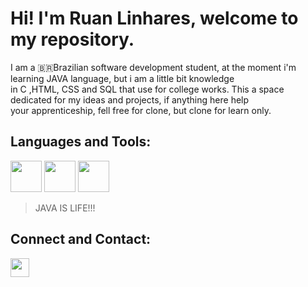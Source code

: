 
# Hi! I'm Ruan Linhares, welcome to my repository.
<p>I am a 🇧🇷Brazilian software development student, at the moment i'm learning JAVA language, but i am a little bit knowledge<br>in C ,HTML, CSS and SQL that use for college works. This a space dedicated for my ideas and projects, if anything here help <br>your apprenticeship, fell free for clone, but clone for learn only.</p>

## Languages and Tools:
<div style = "display:inline-block;">
<img height = "50px" width = "50px" src = "https://logospng.org/download/java/logo-java-512.png" >
<img height = "50px" width = "50px" src = "https://logospng.org/download/html-5/logo-html-5-512.png" >
<img height = "50px" width = "50px" src = "https://logospng.org/download/css-3/logo-css-3-512.png"> 
</div>
<br>

> JAVA IS LIFE!!!

## Connect and Contact:
<div>
  <a href = "https://www.linkedin.com/in/ruan-linhares-908175284/?originalSubdomain=br" target = "_blank"><img  height ="30px" src = "https://img.shields.io/badge/-LinkedIn-%230077B5?style=for-the-badge&logo=linkedin&logoColor=white" target = "_blank"></a>
</div>


